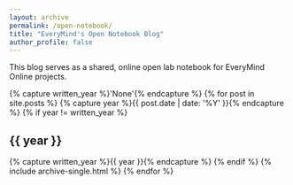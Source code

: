 ```yaml
---
layout: archive
permalink: /open-notebook/
title: "EveryMind's Open Notebook Blog"
author_profile: false
---
```


This blog serves as a shared, online open lab notebook for EveryMind Online projects.  

{% capture written_year %}'None'{% endcapture %}
{% for post in site.posts %}
{% capture year %}{{ post.date | date: '%Y' }}{% endcapture %}
{% if year != written_year %}
<h2 id="{{ year | slugify }}" class="archive__subtitle">{{ year }}</h2>
{% capture written_year %}{{ year }}{% endcapture %}
{% endif %}
{% include archive-single.html %}
{% endfor %}
